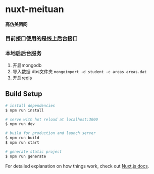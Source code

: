 # nuxt-meituan

 #### 高仿美团网



### 目前接口使用的是线上后台接口



###  本地启后台服务 

1.  开启mongodb
2. 导入数据  dbs文件夹 `mongoimport -d student -c areas areas.dat`
3. 开启redis





## Build Setup

``` bash
# install dependencies
$ npm run install

# serve with hot reload at localhost:3000
$ npm run dev

# build for production and launch server
$ npm run build
$ npm run start

# generate static project
$ npm run generate
```

For detailed explanation on how things work, check out [Nuxt.js docs](https://nuxtjs.org).
